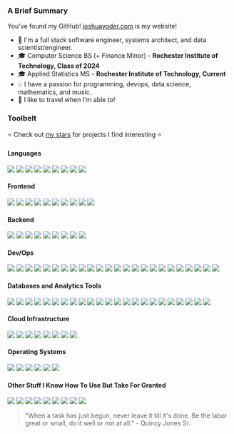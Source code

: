 ### A Brief Summary

You've found my GitHub! [joshuayoder.com](https://joshuayoder.com/) is my website!

- 💼 I'm a full stack software engineer, systems architect, and data scientist/engineer.
- 🎓 Computer Science BS (+ Finance Minor) - **Rochester Institute of Technology, Class of 2024**
- 🎓 Applied Statistics MS - **Rochester Institute of Technology, Current**
- 💡 I have a passion for programming, devops, data science, mathematics, and music.
- 🚄 I like to travel when I'm able to!

### Toolbelt
⭐ Check out [my stars](https://github.com/jpfyoder?tab=stars) for projects I find interesting ⭐

#### Languages

![](https://img.shields.io/badge/-Python-3776AB?logoColor=white&style=flat-square&logo=python)
![](https://img.shields.io/badge/-Rust-000000?logoColor=white&style=flat-square&logo=rust)
![](https://img.shields.io/badge/-Go-00ADD8?logoColor=white&style=flat-square&logo=go)
![](https://img.shields.io/badge/-C-A8B9CC?logoColor=white&style=flat-square&logo=C)
![](https://img.shields.io/badge/-SQL-4169E1?logoColor=white&style=flat-square)
![](https://img.shields.io/badge/-OpenTofu%20%2F%20Terraform-7B42BC?logoColor=white&style=flat-square&logo=terraform)
![](https://img.shields.io/badge/-JavaScript-F7DF1E?logoColor=white&style=flat-square&logo=javascript)
![](https://img.shields.io/badge/-TypeScript-3178C6?logoColor=white&style=flat-square&logo=typescript)
![](https://img.shields.io/badge/-HTML5-E34F26?logoColor=white&style=flat-square&logo=html5)


#### Frontend
![](https://img.shields.io/badge/-Tailwind%20CSS-06B6D4?logoColor=white&style=flat-square&logo=tailwindcss)
![](https://img.shields.io/badge/-React-61DAFB?logoColor=white&style=flat-square&logo=react)
![](https://img.shields.io/badge/-Svelte-FF3E00?logoColor=white&style=flat-square&logo=svelte)
![](https://img.shields.io/badge/-LeafletJS-199900?logoColor=white&style=flat-square&logo=leaflet)
![](https://img.shields.io/badge/-MapLibre-396CB2?logoColor=white&style=flat-square&logo=maplibre)
![](https://img.shields.io/badge/-OpenStreetMap-7EBC6F?logoColor=white&style=flat-square&logo=openstreetmap)
![](https://img.shields.io/badge/-deck.gl-2b3848?logoColor=white&style=flat-square)
![](https://img.shields.io/badge/-plotly.js-3F4F75?logoColor=white&style=flat-square&logo=plotly)
![](https://img.shields.io/badge/-chart.js-FF6384?logoColor=white&style=flat-square&logo=chart.js)
![](https://img.shields.io/badge/-d3.js-F9A03C?logoColor=white&style=flat-square&logo=d3.js)

#### Backend

![](https://img.shields.io/badge/-NextJS-000000?logoColor=white&style=flat-square&logo=next.js)
![](https://img.shields.io/badge/-FastAPI-009688?logoColor=white&style=flat-square&logo=fastapi)
![](https://img.shields.io/badge/-Flask-000000?logoColor=white&style=flat-square&logo=flask)
![](https://img.shields.io/badge/-Jinja-B41717?logoColor=white&style=flat-square&logo=jinja)
![](https://img.shields.io/badge/-Python%20Celery-37814A?logoColor=white&style=flat-square&logo=celery)
![](https://img.shields.io/badge/-Selenium-43B02A?logoColor=white&style=flat-square&logo=selenium)
![](https://img.shields.io/badge/-Deno-000000?logoColor=white&style=flat-square&logo=deno)
![](https://img.shields.io/badge/-Node.js-339933?logoColor=white&style=flat-square&logo=node.js)
![](https://img.shields.io/badge/-Jest-C21325?logoColor=white&style=flat-square&logo=jest)

#### Dev/Ops
![](https://img.shields.io/badge/-Terraform-7B42BC?logoColor=white&style=flat-square&logo=terraform)
![](https://img.shields.io/badge/-OpenTofu-FFDA18?logoColor=white&style=flat-square&logo=opentofu)
![](https://img.shields.io/badge/-Docker-2496ED?logoColor=white&style=flat-square&logo=docker)
![](https://img.shields.io/badge/-containerd-575757?logoColor=white&style=flat-square&logo=containerd)
![](https://img.shields.io/badge/-k3s-FFC61C?logoColor=white&style=flat-square&logo=k3s)
![](https://img.shields.io/badge/-Kubernetes-326CE5?logoColor=white&style=flat-square&logo=kubernetes)
![](https://img.shields.io/badge/-Helm-0F1689?logoColor=white&style=flat-square&logo=helm)
![](https://img.shields.io/badge/-Harbor-60B932?logoColor=white&style=flat-square&logo=harbor)
![](https://img.shields.io/badge/-Traefik-24A1C1?logoColor=white&style=flat-square&logo=traefik%20proxy)
![](https://img.shields.io/badge/-ArgoCD-EF7B4D?logoColor=white&style=flat-square&logo=argo)
![](https://img.shields.io/badge/-Keycloak-4D4D4D?logoColor=white&style=flat-square&logo=keycloak)
![](https://img.shields.io/badge/-Let's%20Encrypt%20ACME-003A70?logoColor=white&style=flat-square&logo=letsencrypt)
![](https://img.shields.io/badge/-GitHub%20Actions-2088FF?logoColor=white&style=flat-square&logo=githubactions)
![](https://img.shields.io/badge/-Cloudflare-F38020?logoColor=white&style=flat-square&logo=cloudflare)
![](https://img.shields.io/badge/-WireGuard-88171A?logoColor=white&style=flat-square&logo=wireguard)
![](https://img.shields.io/badge/-semantic--release-494949?logoColor=white&style=flat-square&logo=semanticrelease)
![](https://img.shields.io/badge/-Python%20Poetry-60A5FA?logoColor=white&style=flat-square&logo=poetry)
![](https://img.shields.io/badge/-pre--commit-FAB040?logoColor=white&style=flat-square&logo=pre-commit)
![](https://img.shields.io/badge/-AWS%20EKS-FF9900?logoColor=white&style=flat-square&logo=amazoneks)
![](https://img.shields.io/badge/-AWS%20Fargate-FF9900?logoColor=white&style=flat-square&logo=awsfargate)
![](https://img.shields.io/badge/-AWS%20Lambda-FF9900?logoColor=white&style=flat-square&logo=awslambda)
![](https://img.shields.io/badge/-OpenAPI-6BA539?logoColor=white&style=flat-square&logo=openapiinitiative)
![](https://img.shields.io/badge/-NGINX-009639?logoColor=white&style=flat-square&logo=nginx)
![](https://img.shields.io/badge/-CNCF%20Projects-231F20?logoColor=white&style=flat-square&logo=cncf)


#### Databases and Analytics Tools
![](https://img.shields.io/badge/-PostgreSQL-4169E1?logoColor=white&style=flat-square&logo=postgresql)
![](https://img.shields.io/badge/-Redis-DC382D?logoColor=white&style=flat-square&logo=redis)
![](https://img.shields.io/badge/-MySQL-4479A1?logoColor=white&style=flat-square&logo=mysql)
![](https://img.shields.io/badge/-MariaDB-003545?logoColor=white&style=flat-square&logo=mariadb)
![](https://img.shields.io/badge/-SQLite-003B57?logoColor=white&style=flat-square&logo=sqlite)
![](https://img.shields.io/badge/-Supabase-3FCF8E?logoColor=white&style=flat-square&logo=supabase)
![](https://img.shields.io/badge/-TimescaleDB-FDB515?logoColor=white&style=flat-square&logo=timescale)
![](https://img.shields.io/badge/-ElasticSearch-005571?logoColor=white&style=flat-square&logo=elasticsearch)
![](https://img.shields.io/badge/-Amazon%20S3-569A31?logoColor=white&style=flat-square&logo=amazons3)
![](https://img.shields.io/badge/-MinIO-C72E49?logoColor=white&style=flat-square&logo=minio)
![](https://img.shields.io/badge/-Wasabi-01CD3E?logoColor=white&style=flat-square&logo=wasabi)
![](https://img.shields.io/badge/-Grafana-F46800?logoColor=white&style=flat-square&logo=grafana)
![](https://img.shields.io/badge/-Prometheus-E6522C?logoColor=white&style=flat-square&logo=prometheus)
![](https://img.shields.io/badge/-Amazon%20RDS-527FFF?logoColor=white&style=flat-square&logo=amazonrds)
![](https://img.shields.io/badge/-Amazon%20Neptune-527FFF?logoColor=white&style=flat-square&logo=amazonrds)
![](https://img.shields.io/badge/-Amazon%20DynamoDB-4053D6?logoColor=white&style=flat-square&logo=amazondynamodb)
![](https://img.shields.io/badge/-DataGrip-000000?logoColor=white&style=flat-square&logo=datagrip)
![](https://img.shields.io/badge/-Jupyter-F37626?logoColor=white&style=flat-square&logo=jupyter)
![](https://img.shields.io/badge/-Pandas-150458?logoColor=white&style=flat-square&logo=pandas)
![](https://img.shields.io/badge/-SciKitLearn-F7931E?logoColor=white&style=flat-square&logo=datagrip)
![](https://img.shields.io/badge/-matplotlib-11567e?logoColor=white&style=flat-square)
![](https://img.shields.io/badge/-TensorFlow-FF6F00?logoColor=white&style=flat-square&logo=tensorflow)
![](https://img.shields.io/badge/-PyTorch-EE4C2C?logoColor=white&style=flat-square&logo=pytorch)

#### Cloud Infrastructure
![](https://img.shields.io/badge/-Amazon%20AWS-232F3E?logoColor=white&style=flat-square&logo=amazonaws)
![](https://img.shields.io/badge/-Google%20Cloud-4285F4?logoColor=white&style=flat-square&logo=googlecloud)
![](https://img.shields.io/badge/-Azure-0078D4?logoColor=white&style=flat-square&logo=microsoftazure)
![](https://img.shields.io/badge/-DigitalOcean-0080FF?logoColor=white&style=flat-square&logo=digitalocean)
![](https://img.shields.io/badge/-Hetzner-D50C2D?logoColor=white&style=flat-square&logo=hetzner)
![](https://img.shields.io/badge/-OVH-123F6D?logoColor=white&style=flat-square&logo=ovh)
![](https://img.shields.io/badge/-Vercel-000000?logoColor=white&style=flat-square&logo=vercel)
![](https://img.shields.io/badge/-fly.io-4f46e5?logoColor=white&style=flat-square)

#### Operating Systems
![](https://img.shields.io/badge/-macOS-000000?logoColor=white&style=flat-square&logo=macos)
![](https://img.shields.io/badge/-openSUSE-73BA25?logoColor=white&style=flat-square&logo=openSUSE)
![](https://img.shields.io/badge/-Debian-A81D33?logoColor=white&style=flat-square&logo=debian)
![](https://img.shields.io/badge/-Ubuntu-E95420?logoColor=white&style=flat-square&logo=ubuntu)
![](https://img.shields.io/badge/-CentOS-262577?logoColor=white&style=flat-square&logo=centos)
![](https://img.shields.io/badge/-Windows-0078D4?logoColor=white&style=flat-square&logo=windows11)


#### Other Stuff I Know How To Use But Take For Granted
![](https://img.shields.io/badge/-Excel-217346?logoColor=white&style=flat-square&logo=Microsoft%20Excel)
![](https://img.shields.io/badge/-Minitab-91cf65?logoColor=white&style=flat-square)
![](https://img.shields.io/badge/-R-276DC3?logoColor=white&style=flat-square&logo=R)
![](https://img.shields.io/badge/-JSON-000000?logoColor=white&style=flat-square&logo=json)
![](https://img.shields.io/badge/-YAML-CB171E?logoColor=white&style=flat-square&logo=yaml)
![](https://img.shields.io/badge/-LaTeX-008080?logoColor=white&style=flat-square&logo=latex)
![](https://img.shields.io/badge/-Markdown-000000?logoColor=white&style=flat-square&logo=markdown)
![](https://img.shields.io/badge/-Notion-000000?logoColor=white&style=flat-square&logo=notion)
![](https://img.shields.io/badge/-Diagrams.net-F08705?logoColor=white&style=flat-square&logo=diagramsdotnet)

> "When a task has just begun, never leave it till it's done. Be the labor great or small, do it well or not at all." - Quincy Jones Sr.
